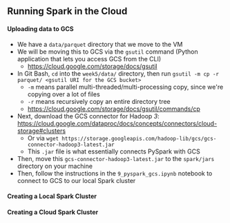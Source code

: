 ## Running Spark in the Cloud

#### Uploading data to GCS
- We have a `data/parquet` directory that we move to the VM
- We will be moving this to GCS via the `gsutil` command (Python application that lets you access GCS from the CLI)
    - https://cloud.google.com/storage/docs/gsutil
- In Git Bash, `cd` into the `week5/data/` directory, then run `gsutil -m cp -r parquet/ <gsutil URI for the GCS bucket>`
    - `-m` means parallel multi-threaded/multi-processing copy, since we're copying over a lot of files
    - `-r` means recursively copy an entire directory tree
    - https://cloud.google.com/storage/docs/gsutil/commands/cp
- Next, download the GCS connector for Hadoop *3*: https://cloud.google.com/dataproc/docs/concepts/connectors/cloud-storage#clusters
    - Or via `wget https://storage.googleapis.com/hadoop-lib/gcs/gcs-connector-hadoop3-latest.jar`
    - This `.jar` file is what essentially connects PySpark with GCS
- Then, move this `gcs-connector-hadoop3-latest.jar` to the `spark/jars` directory on your machine
- Then, follow the instructions in the `9_pyspark_gcs.ipynb` notebook to connect to GCS to our local Spark cluster

#### Creating a Local Spark Cluster

#### Creating a Cloud Spark Cluster